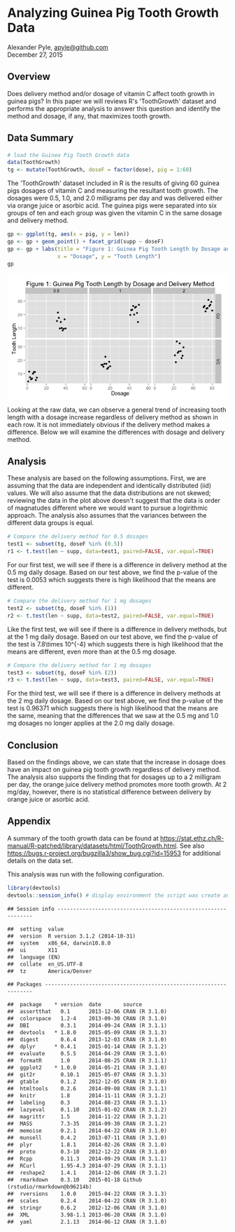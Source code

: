# Analyzing Guinea Pig Tooth Growth Data
Alexander Pyle, <apyle@github.com>  
December 27, 2015  

## Overview



Does delivery method and/or dosage of vitamin C affect tooth growth in guinea pigs? 
In this paper we will reviews R's 'ToothGrowth' dataset and performs the appropriate 
analysis to answer this question and identify the method and dosage, if any, that 
maximizes tooth growth.

## Data Summary


```r
# load the Guinea Pig Tooth Growth data
data(ToothGrowth)
tg <- mutate(ToothGrowth, doseF = factor(dose), pig = 1:60)
```

The 'ToothGrowth' dataset included in R is the results of giving 60 guinea pigs 
dosages of vitamin C and measuring the resultant tooth growth. The dosages were 
0.5, 1.0, and 2.0 milligrams per day and was delivered either via orange juice 
or asorbic acid. The guinea pigs were separated into six groups of ten and each 
group was given the vitamin C in the same dosage and delivery method. 


```r
gp <- ggplot(tg, aes(x = pig, y = len))
gp <- gp + geom_point() + facet_grid(supp ~ doseF)
gp <- gp + labs(title = "Figure 1: Guinea Pig Tooth Length by Dosage and Delivery Method", 
                x = "Dosage", y = "Tooth Length")
gp
```

<img src="PA2_files/figure-html/datasummary2-1.png" title="" alt="" style="display: block; margin: auto;" />

Looking at the raw data, we can observe a general trend of increasing tooth length 
with a dosage increase regardless of delivery method as shown in each row. It is 
not immediately obvious if the delivery method makes a difference. Below we will 
examine the differences with dosage and delivery method.

## Analysis

These analysis are based on the following assumptions. First, we are assuming that 
the data are independent and identically distributed (iid) values. We will also 
assume that the data distributions are not skewed; reviewing the data in the plot 
above doesn't suggest that the data is order of magnatudes different where we would 
want to pursue a logirithmic approach. The analysis also assumes that the variances 
between the different data groups is equal. 


```r
# Compare the delivery method for 0.5 dosages
test1 <- subset(tg, doseF %in% (0.5))
r1 <- t.test(len ~ supp, data=test1, paired=FALSE, var.equal=TRUE)
```

For our first test, we will see if there is a difference in delivery method at the 
0.5 mg daily dosage. Based on our test above, we find the p-value of the test is 
0.0053 which suggests there is high likelihood that the means 
are different.


```r
# Compare the delivery method for 1 mg dosages
test2 <- subset(tg, doseF %in% (1))
r2 <- t.test(len ~ supp, data=test2, paired=FALSE, var.equal=TRUE)
```

Like the first test, we will see if there is a difference in delivery methods, but 
at the 1 mg daily dosage. Based on our test above, we find the p-value of the test 
is 7.8\times 10^{-4} which suggests there is high likelihood that the means 
are different, even more than at the 0.5 mg dosage. 


```r
# Compare the delivery method for 1 mg dosages
test3 <- subset(tg, doseF %in% (2))
r3 <- t.test(len ~ supp, data=test3, paired=FALSE, var.equal=TRUE)
```

For the third test, we will see if there is a difference in delivery methods at 
the 2 mg daily dosage. Based on our test above, we find the p-value of the test 
is 0.96371 which suggests there is high likelihood that the 
means are the same, meaning that the differences that we saw at the 0.5 mg and 
1.0 mg dosages no longer applies at the 2.0 mg daily dosage. 


## Conclusion



Based on the findings above, we can state that the increase in dosage does have 
an impact on guinea pig tooth growth regardless of delivery method. The analysis 
also supports the finding that for dosages up to a 2 milligram per day, the orange 
juice delivery method promotes more tooth growth. At 2 mg/day, however, there is 
no statistical difference between delivery by orange juice or asorbic acid.

## Appendix

A summary of the tooth growth data can be found at https://stat.ethz.ch/R-manual/R-patched/library/datasets/html/ToothGrowth.html. 
See also https://bugs.r-project.org/bugzilla3/show_bug.cgi?id=15953 for additional details on the data set.

This analysis was run with the following configuration.


```r
library(devtools)
devtools::session_info() # display environment the script was create and run in.
```

```
## Session info --------------------------------------------------------------
```

```
##  setting  value                       
##  version  R version 3.1.2 (2014-10-31)
##  system   x86_64, darwin10.8.0        
##  ui       X11                         
##  language (EN)                        
##  collate  en_US.UTF-8                 
##  tz       America/Denver
```

```
## Packages ------------------------------------------------------------------
```

```
##  package    * version  date       source                            
##  assertthat   0.1      2013-12-06 CRAN (R 3.1.0)                    
##  colorspace   1.2-4    2013-09-30 CRAN (R 3.1.0)                    
##  DBI          0.3.1    2014-09-24 CRAN (R 3.1.1)                    
##  devtools   * 1.8.0    2015-05-09 CRAN (R 3.1.3)                    
##  digest       0.6.4    2013-12-03 CRAN (R 3.1.0)                    
##  dplyr      * 0.4.1    2015-01-14 CRAN (R 3.1.2)                    
##  evaluate     0.5.5    2014-04-29 CRAN (R 3.1.0)                    
##  formatR      1.0      2014-08-25 CRAN (R 3.1.1)                    
##  ggplot2    * 1.0.0    2014-05-21 CRAN (R 3.1.0)                    
##  git2r        0.10.1   2015-05-07 CRAN (R 3.1.3)                    
##  gtable       0.1.2    2012-12-05 CRAN (R 3.1.0)                    
##  htmltools    0.2.6    2014-09-08 CRAN (R 3.1.1)                    
##  knitr        1.8      2014-11-11 CRAN (R 3.1.2)                    
##  labeling     0.3      2014-08-23 CRAN (R 3.1.1)                    
##  lazyeval     0.1.10   2015-01-02 CRAN (R 3.1.2)                    
##  magrittr     1.5      2014-11-22 CRAN (R 3.1.2)                    
##  MASS         7.3-35   2014-09-30 CRAN (R 3.1.2)                    
##  memoise      0.2.1    2014-04-22 CRAN (R 3.1.0)                    
##  munsell      0.4.2    2013-07-11 CRAN (R 3.1.0)                    
##  plyr         1.8.1    2014-02-26 CRAN (R 3.1.0)                    
##  proto        0.3-10   2012-12-22 CRAN (R 3.1.0)                    
##  Rcpp         0.11.3   2014-09-29 CRAN (R 3.1.1)                    
##  RCurl        1.95-4.3 2014-07-29 CRAN (R 3.1.1)                    
##  reshape2     1.4.1    2014-12-06 CRAN (R 3.1.2)                    
##  rmarkdown    0.3.10   2015-01-18 Github (rstudio/rmarkdown@b96214b)
##  rversions    1.0.0    2015-04-22 CRAN (R 3.1.3)                    
##  scales       0.2.4    2014-04-22 CRAN (R 3.1.0)                    
##  stringr      0.6.2    2012-12-06 CRAN (R 3.1.0)                    
##  XML          3.98-1.1 2013-06-20 CRAN (R 3.1.0)                    
##  yaml         2.1.13   2014-06-12 CRAN (R 3.1.0)
```

